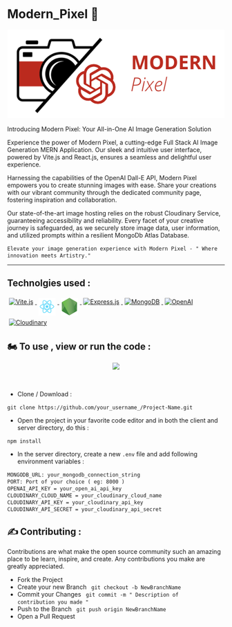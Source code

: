 # Modern_Pixel 📸

<p align="center">
  <img src="./client/src/assets/Modern_Pixel_Logo.png" />
</p>

Introducing Modern Pixel: Your All-in-One AI Image Generation Solution

Experience the power of Modern Pixel, a cutting-edge Full Stack AI Image Generation MERN Application. Our sleek and intuitive user interface, powered by Vite.js and React.js, ensures a seamless and delightful user experience.

Harnessing the capabilities of the OpenAI Dall-E API, Modern Pixel empowers you to create stunning images with ease. Share your creations with our vibrant community through the dedicated community page, fostering inspiration and collaboration.

Our state-of-the-art image hosting relies on the robust Cloudinary Service, guaranteeing accessibility and reliability. Every facet of your creative journey is safeguarded, as we securely store image data, user information, and utilized prompts within a resilient MongoDb Atlas Database.

    Elevate your image generation experience with Modern Pixel - " Where innovation meets Artistry."

<hr />

## Technolgies used :
<p>
    <a href="https://vitejs.dev/" target="_blank">
      <img src="https://vitejs.dev/logo.svg" alt="Vite.js" height="40" style="vertical-align:top; margin:4px" />
    </a>
    <a href="https://react.dev/" target="_blank">
      <img src="https://raw.githubusercontent.com/github/explore/80688e429a7d4ef2fca1e82350fe8e3517d3494d/topics/react/react.png" alt="React.js" height="40" style="vertical-align:top; margin:4px" />
    </a>
    <a href="https://nodejs.org" target="_blank">
      <img src="https://raw.githubusercontent.com/github/explore/80688e429a7d4ef2fca1e82350fe8e3517d3494d/topics/nodejs/nodejs.png" 
          alt="Node.js" height="40" style="vertical-align:top; margin:4px" />
    </a>
    <a href="https://expressjs.com/" target="_blank">
      <img src="https://avatars.githubusercontent.com/u/5658226?s=200&v=4" alt="Express.js" height="40" style="vertical- 
          align:top; margin:4px" />
    </a>
    <a href="https://www.mongodb.com/" target="_blank">
      <img src="https://avatars.githubusercontent.com/u/45120?s=200&v=4" 
          alt="MongoDB" height="40" style="vertical- 
          align:top; margin:4px" />
    </a>
    <a href="https://openai.com/" target="_blank">
      <img src="https://static.vecteezy.com/system/resources/previews/021/495/993/original/chatgpt-openai-logo-icon-free-png.png" 
          alt="OpenAI" height="40" style="vertical- 
          align:top; margin:4px" />
    </a>
    <a href="https://cloudinary.com/" target="_blank">
      <img src="https://s3.amazonaws.com/awsmp-logos/cloudinary.png" 
          alt="Cloudinary" height="40" style="vertical- 
          align:top; margin:4px" />
    </a>
</p>

## 🏍 To use , view or run the code :

<p align="center">
  <img src="https://media.giphy.com/media/kdiLau77NE9Z8vxGSO/giphy.gif" width="40%">
</p>
<br>

- Clone / Download :
```
git clone https://github.com/your_username_/Project-Name.git
```

- Open the project in your favorite code editor and in both the client and server directory, do this :

```
npm install
```
  
- In the server directory, create a new <code>.env</code> file and add following environment variables :

```
MONGODB_URL: your_mongodb_connection_string
PORT: Port of your choice ( eg: 8000 )
OPENAI_API_KEY = your_open_ai_api_key
CLOUDINARY_CLOUD_NAME = your_cloudinary_cloud_name
CLOUDINARY_API_KEY = your_cloudinary_api_key
CLOUDINARY_API_SECRET = your_cloudinary_api_secret
```

## ✍ Contributing :

Contributions are what make the open source community such an amazing place to be learn, inspire, and create. Any contributions you make are greatly appreciated.

- Fork the Project
- Create your new Branch <code> git checkout -b NewBranchName </code>
- Commit your Changes <code> git commit -m " Description of contribution you made " </code>
- Push to the Branch <code> git push origin NewBranchName </code>
- Open a Pull Request

